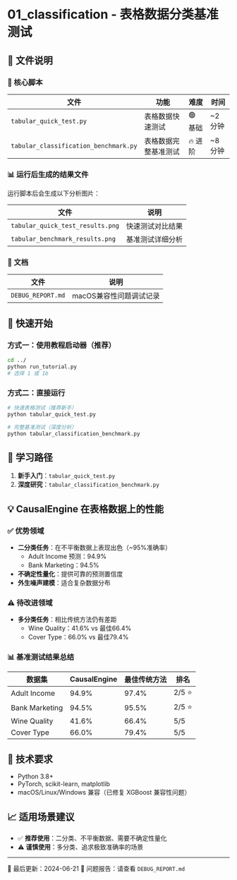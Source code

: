 # 01_classification - 表格数据分类基准测试

## 📂 文件说明

### 🐍 核心脚本

| 文件 | 功能 | 难度 | 时间 |
|------|------|------|------|
| `tabular_quick_test.py` | 表格数据快速测试 | 🟢 基础 | ~2分钟 |
| `tabular_classification_benchmark.py` | 表格数据完整基准测试 | 🔥 进阶 | ~8分钟 |

### 📊 运行后生成的结果文件

运行脚本后会生成以下分析图片：

| 文件 | 说明 |
|------|------|
| `tabular_quick_test_results.png` | 快速测试对比结果 |
| `tabular_benchmark_results.png` | 基准测试详细分析 |

### 📝 文档

| 文件 | 说明 |
|------|------|
| `DEBUG_REPORT.md` | macOS兼容性问题调试记录 |

## 🚀 快速开始

### 方式一：使用教程启动器（推荐）
```bash
cd ../
python run_tutorial.py
# 选择 1 或 1b
```

### 方式二：直接运行
```bash
# 快速表格测试（推荐新手）
python tabular_quick_test.py

# 完整基准测试（深度分析）
python tabular_classification_benchmark.py
```

## 🎯 学习路径

1. **新手入门**：`tabular_quick_test.py`
2. **深度研究**：`tabular_classification_benchmark.py`

## 💡 CausalEngine 在表格数据上的性能

### ✅ 优势领域
- **二分类任务**：在不平衡数据上表现出色（~95%准确率）
  - Adult Income 预测：94.9%
  - Bank Marketing：94.5%
- **不确定性量化**：提供可靠的预测置信度
- **外生噪声建模**：适合复杂数据分布

### ⚠️ 待改进领域
- **多分类任务**：相比传统方法仍有差距
  - Wine Quality：41.6% vs 最佳66.4%
  - Cover Type：66.0% vs 最佳79.4%

### 📊 基准测试结果总结
| 数据集 | CausalEngine | 最佳传统方法 | 排名 |
|--------|-------------|-------------|------|
| Adult Income | 94.9% | 97.4% | 2/5 ⭐ |
| Bank Marketing | 94.5% | 95.5% | 2/5 ⭐ |
| Wine Quality | 41.6% | 66.4% | 5/5 |
| Cover Type | 66.0% | 79.4% | 5/5 |

## 🔧 技术要求

- Python 3.8+
- PyTorch, scikit-learn, matplotlib
- macOS/Linux/Windows 兼容（已修复 XGBoost 兼容性问题）

## 📈 适用场景建议

- ✅ **推荐使用**：二分类、不平衡数据、需要不确定性量化
- ⚠️ **谨慎使用**：多分类、追求极致准确率的场景

---
📅 最后更新：2024-06-21
🐛 问题报告：请查看 `DEBUG_REPORT.md` 